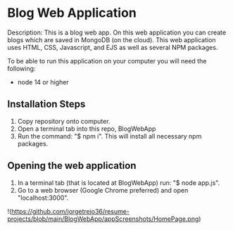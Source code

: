 # Blog Web Application

Description: This is a blog web app. On this web application you can create blogs which are saved in MongoDB (on the cloud). This web application uses HTML, CSS, Javascript, and EJS as well as several NPM packages.

To be able to run this application on your computer you will need the following:

- node 14 or higher

## Installation Steps
1. Copy repository onto computer.
2. Open a terminal tab into this repo, BlogWebApp
3. Run the command: "$ npm i". This will install all necessary npm packages.

## Opening the web application
1. In a terminal tab (that is located at BlogWebApp) run: "$ node app.js".
3. Go to a web browser (Google Chrome preferred) and open "localhost:3000".

!(https://github.com/jorgetrejo36/resume-projects/blob/main/BlogWebApp/appScreenshots/HomePage.png)
